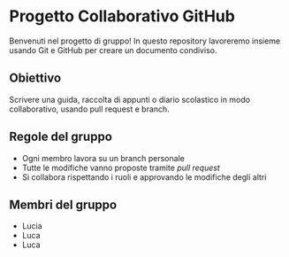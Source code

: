 # Progetto Collaborativo GitHub

Benvenuti nel progetto di gruppo!
In questo repository lavoreremo insieme usando Git e GitHub per creare un documento condiviso.

## Obiettivo
Scrivere una guida, raccolta di appunti o diario scolastico in modo collaborativo, usando pull request e branch.

## Regole del gruppo
- Ogni membro lavora su un branch personale
- Tutte le modifiche vanno proposte tramite *pull request*
- Si collabora rispettando i ruoli e approvando le modifiche degli altri

## Membri del gruppo
- Lucia
- Luca
- Luca
